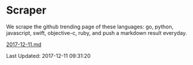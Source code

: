 # Scraper

We scrape the github trending page of these languages: go, python, javascript, swift, objective-c, ruby, and push a markdown result everyday.

[2017-12-11.md](https://github.com/henson/Scraper/blob/master/2017-12-11.md)

Last Updated: 2017-12-11 09:31:20